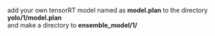add your own tensorRT model named as **model.plan** to the directory **yolo/1/model.plan**<br/>
and make a directory to **ensemble_model/1/**<br/>
